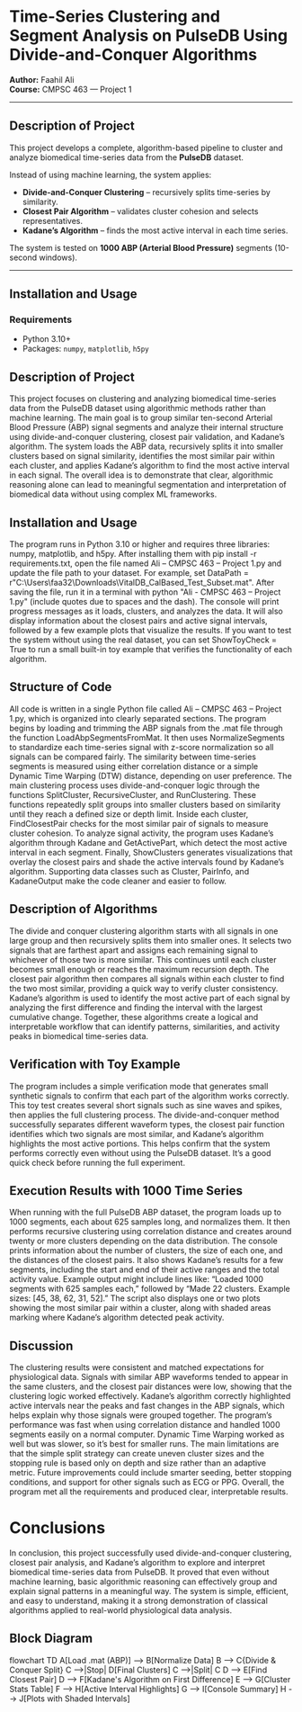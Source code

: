 # Time-Series Clustering and Segment Analysis on PulseDB Using Divide-and-Conquer Algorithms

**Author:** Faahil Ali  
**Course:** CMPSC 463 — Project 1

---

## Description of Project
This project develops a complete, algorithm-based pipeline to cluster and analyze biomedical time-series data from the **PulseDB** dataset.  

Instead of using machine learning, the system applies:
- **Divide-and-Conquer Clustering** – recursively splits time-series by similarity.
- **Closest Pair Algorithm** – validates cluster cohesion and selects representatives.
- **Kadane’s Algorithm** – finds the most active interval in each time series.

The system is tested on **1000 ABP (Arterial Blood Pressure)** segments (10-second windows).

---

## Installation and Usage
### Requirements
- Python 3.10+
- Packages: `numpy`, `matplotlib`, `h5py`

## Description of Project

This project focuses on clustering and analyzing biomedical time-series data from the PulseDB dataset using algorithmic methods rather than machine learning. The main goal is to group similar ten-second Arterial Blood Pressure (ABP) signal segments and analyze their internal structure using divide-and-conquer clustering, closest pair validation, and Kadane’s algorithm. The system loads the ABP data, recursively splits it into smaller clusters based on signal similarity, identifies the most similar pair within each cluster, and applies Kadane’s algorithm to find the most active interval in each signal. The overall idea is to demonstrate that clear, algorithmic reasoning alone can lead to meaningful segmentation and interpretation of biomedical data without using complex ML frameworks.

## Installation and Usage

The program runs in Python 3.10 or higher and requires three libraries: numpy, matplotlib, and h5py. After installing them with pip install -r requirements.txt, open the file named Ali – CMPSC 463 – Project 1.py and update the file path to your dataset. For example, set
DataPath = r"C:\Users\faa32\Downloads\VitalDB_CalBased_Test_Subset.mat".
After saving the file, run it in a terminal with python "Ali - CMPSC 463 – Project 1.py" (include quotes due to spaces and the dash). The console will print progress messages as it loads, clusters, and analyzes the data. It will also display information about the closest pairs and active signal intervals, followed by a few example plots that visualize the results. If you want to test the system without using the real dataset, you can set ShowToyCheck = True to run a small built-in toy example that verifies the functionality of each algorithm.

## Structure of Code

All code is written in a single Python file called Ali – CMPSC 463 – Project 1.py, which is organized into clearly separated sections. The program begins by loading and trimming the ABP signals from the .mat file through the function LoadAbpSegmentsFromMat. It then uses NormalizeSegments to standardize each time-series signal with z-score normalization so all signals can be compared fairly. The similarity between time-series segments is measured using either correlation distance or a simple Dynamic Time Warping (DTW) distance, depending on user preference. The main clustering process uses divide-and-conquer logic through the functions SplitCluster, RecursiveCluster, and RunClustering. These functions repeatedly split groups into smaller clusters based on similarity until they reach a defined size or depth limit. Inside each cluster, FindClosestPair checks for the most similar pair of signals to measure cluster cohesion. To analyze signal activity, the program uses Kadane’s algorithm through Kadane and GetActivePart, which detect the most active interval in each segment. Finally, ShowClusters generates visualizations that overlay the closest pairs and shade the active intervals found by Kadane’s algorithm. Supporting data classes such as Cluster, PairInfo, and KadaneOutput make the code cleaner and easier to follow.

## Description of Algorithms

The divide and conquer clustering algorithm starts with all signals in one large group and then recursively splits them into smaller ones. It selects two signals that are farthest apart and assigns each remaining signal to whichever of those two is more similar. This continues until each cluster becomes small enough or reaches the maximum recursion depth. The closest pair algorithm then compares all signals within each cluster to find the two most similar, providing a quick way to verify cluster consistency. Kadane’s algorithm is used to identify the most active part of each signal by analyzing the first difference and finding the interval with the largest cumulative change. Together, these algorithms create a logical and interpretable workflow that can identify patterns, similarities, and activity peaks in biomedical time-series data.

## Verification with Toy Example

The program includes a simple verification mode that generates small synthetic signals to confirm that each part of the algorithm works correctly. This toy test creates several short signals such as sine waves and spikes, then applies the full clustering process. The divide-and-conquer method successfully separates different waveform types, the closest pair function identifies which two signals are most similar, and Kadane’s algorithm highlights the most active portions. This helps confirm that the system performs correctly even without using the PulseDB dataset. It’s a good quick check before running the full experiment.

## Execution Results with 1000 Time Series

When running with the full PulseDB ABP dataset, the program loads up to 1000 segments, each about 625 samples long, and normalizes them. It then performs recursive clustering using correlation distance and creates around twenty or more clusters depending on the data distribution. The console prints information about the number of clusters, the size of each one, and the distances of the closest pairs. It also shows Kadane’s results for a few segments, including the start and end of their active ranges and the total activity value. Example output might include lines like:
“Loaded 1000 segments with 625 samples each,” followed by “Made 22 clusters. Example sizes: [45, 38, 62, 31, 52].”
The script also displays one or two plots showing the most similar pair within a cluster, along with shaded areas marking where Kadane’s algorithm detected peak activity.

## Discussion

The clustering results were consistent and matched expectations for physiological data. Signals with similar ABP waveforms tended to appear in the same clusters, and the closest pair distances were low, showing that the clustering logic worked effectively. Kadane’s algorithm correctly highlighted active intervals near the peaks and fast changes in the ABP signals, which helps explain why those signals were grouped together. The program’s performance was fast when using correlation distance and handled 1000 segments easily on a normal computer. Dynamic Time Warping worked as well but was slower, so it’s best for smaller runs. The main limitations are that the simple split strategy can create uneven cluster sizes and the stopping rule is based only on depth and size rather than an adaptive metric. Future improvements could include smarter seeding, better stopping conditions, and support for other signals such as ECG or PPG. Overall, the program met all the requirements and produced clear, interpretable results.

# Conclusions

In conclusion, this project successfully used divide-and-conquer clustering, closest pair analysis, and Kadane’s algorithm to explore and interpret biomedical time-series data from PulseDB. It proved that even without machine learning, basic algorithmic reasoning can effectively group and explain signal patterns in a meaningful way. The system is simple, efficient, and easy to understand, making it a strong demonstration of classical algorithms applied to real-world physiological data analysis.

## Block Diagram
flowchart TD
    A[Load .mat (ABP)] --> B[Normalize Data]
    B --> C{Divide & Conquer Split}
    C -->|Stop| D[Final Clusters]
    C -->|Split| C
    D --> E[Find Closest Pair]
    D --> F[Kadane's Algorithm on First Difference]
    E --> G[Cluster Stats Table]
    F --> H[Active Interval Highlights]
    G --> I[Console Summary]
    H --> J[Plots with Shaded Intervals]


